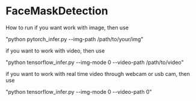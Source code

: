 # FaceMaskDetection

How to run
if you want work with image, then use

"python pytorch_infer.py  --img-path /path/to/your/img"

if you want to work with video, then use

"python tensorflow_infer.py  --img-mode 0 --video-path /path/to/video" 

if you want to work with real time video through webcam or usb cam, then use

"python tensorflow_infer.py  --img-mode 0 --video-path 0"

